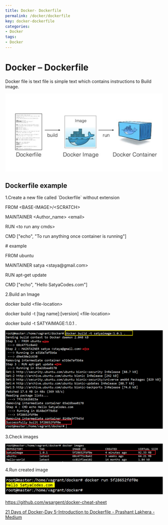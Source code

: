 ```yaml
---
title: Docker- Dockerfile
permalink: /docker/dockerfile
key: docker-dockerfile
categories:
- Docker
tags:
- Docker
---
```



Docker – Dockerfile 
====================

Docker file is text file is simple text which contains instructions to Build
image.

![](media/bdbff9d34f196edfe91e3eeac78e29d1.png)

Dockerfile example
------------------

1.Create a new file called \`Dockerfile\` without extension

FROM \<BASE-IMAGE\>/\<SCRATCH\>

MAINTAINER \<Author_name\> \<email\>

RUN \<to run any cmds\>

CMD ["echo", "To run anything once container is running"]

\# example

FROM ubuntu

MAINTAINER satya \<staya\@gmail.com\>

RUN apt-get update

CMD ["echo", "Hello SatyaCodes.com"]

2.Build an Image

docker build \<file-location\>

docker build -t [tag name]:[version] \<file-location\>

docker build -t SATYAIMAGE:1.0.1 .

![](media/ad0ca9a4165c8efabb91e004b10df201.png)

3.Check images

![](media/193fed60cf09f9c1c357579b6b694f1d.png)

4.Run created image

![](media/857e3fe85e4288cf4309dcdd452ce9a2.png)

<https://github.com/wsargent/docker-cheat-sheet>

[21 Days of Docker-Day 5-Introduction to Dockerfile - Prashant Lakhera -
Medium](https://medium.com/@devopslearning/21-days-of-docker-day-5-introduction-to-dockerfile-98d46f3ddcf)

